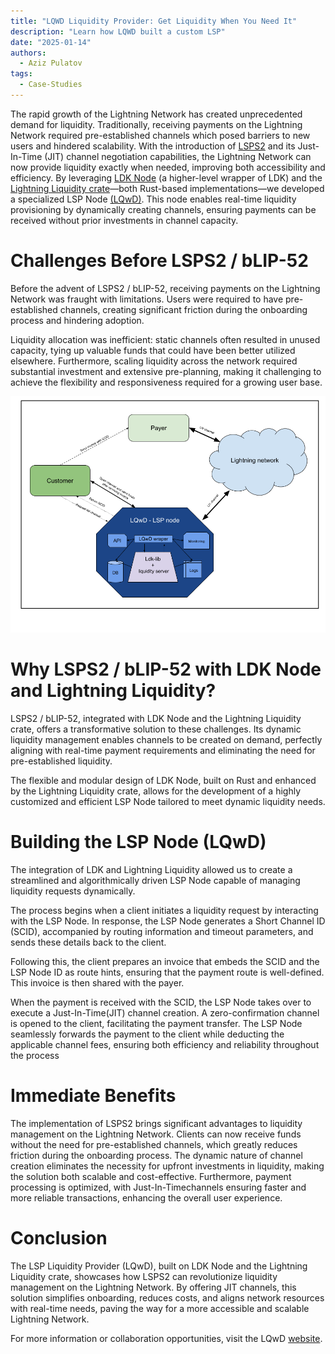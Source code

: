```yaml
---
title: "LQWD Liquidity Provider: Get Liquidity When You Need It"
description: "Learn how LQWD built a custom LSP"
date: "2025-01-14"
authors:
  - Aziz Pulatov
tags:
  - Case-Studies
---
```


The rapid growth of the Lightning Network has created unprecedented demand for liquidity. Traditionally, receiving payments on the Lightning Network required pre-established channels which posed barriers to new users and hindered scalability. With the introduction of [LSPS2](https://github.com/lightning/blips/blob/master/blip-0052.md) and its Just-In-Time (JIT) channel negotiation capabilities, the Lightning Network can now provide liquidity exactly when needed, improving both accessibility and efficiency. By leveraging [LDK Node](https://lightningdevkit.org/blog/announcing-ldk-node/) (a higher-level wrapper of LDK) and the [Lightning Liquidity crate](https://github.com/lightningdevkit/rust-lightning/tree/main/lightning-liquidity)—both Rust-based implementations—we developed a specialized LSP Node [(LQwD)](https://lqwdtech.com/). This node enables real-time liquidity provisioning by dynamically creating channels, ensuring payments can be received without prior investments in channel capacity.

# Challenges Before LSPS2 / bLIP-52

Before the advent of LSPS2 / bLIP-52, receiving payments on the Lightning Network was fraught with limitations. Users were required to have pre-established channels, creating significant friction during the onboarding process and hindering adoption.

Liquidity allocation was inefficient: static channels often resulted in unused capacity, tying up valuable funds that could have been better utilized elsewhere. Furthermore, scaling liquidity across the network required substantial investment and extensive pre-planning, making it
challenging to achieve the flexibility and responsiveness required for a growing user base.

![LQWD architecture](../assets/lqwd_lsp_node.png)

# Why LSPS2 / bLIP-52 with LDK Node and Lightning Liquidity?

LSPS2 / bLIP-52, integrated with LDK Node and the Lightning Liquidity crate, offers a transformative solution to these challenges. Its dynamic liquidity management enables channels to be created on demand, perfectly aligning with real-time payment requirements and eliminating the need for
pre-established liquidity.

The flexible and modular design of LDK Node, built on Rust and enhanced by the Lightning Liquidity crate, allows for the development of a highly customized and efficient LSP Node tailored to meet dynamic liquidity needs.

# Building the LSP Node (LQwD)

The integration of LDK and Lightning Liquidity allowed us to create a streamlined and algorithmically driven LSP Node capable of managing liquidity requests dynamically.

The process begins when a client initiates a liquidity request by interacting with the LSP Node. In response, the LSP Node generates a Short Channel ID (SCID), accompanied by routing information and timeout parameters, and sends these details back to the client.

Following this, the client prepares an invoice that embeds the SCID and the LSP Node ID as route hints, ensuring that the payment route is well-defined. This invoice is then shared with the payer.

When the payment is received with the SCID, the LSP Node takes over to execute a Just-In-Time(JIT) channel creation. A zero-confirmation channel is opened to the client, facilitating the payment transfer. The LSP Node seamlessly forwards the payment to the client while deducting
the applicable channel fees, ensuring both efficiency and reliability throughout the process

# Immediate Benefits

The implementation of LSPS2 brings significant advantages to liquidity management on the Lightning Network. Clients can now receive funds without the need for pre-established channels, which greatly reduces friction during the onboarding process. The dynamic nature of channel
creation eliminates the necessity for upfront investments in liquidity, making the solution both scalable and cost-effective. Furthermore, payment processing is optimized, with Just-In-Timechannels ensuring faster and more reliable transactions, enhancing the overall user experience.

# Conclusion

The LSP Liquidity Provider (LQwD), built on LDK Node and the Lightning Liquidity crate, showcases how LSPS2 can revolutionize liquidity management on the Lightning Network. By offering JIT channels, this solution simplifies onboarding, reduces costs, and aligns network resources with real-time needs, paving the way for a more accessible and scalable Lightning Network.

For more information or collaboration opportunities, visit the LQwD [website](https://lqwdtech.com/).
